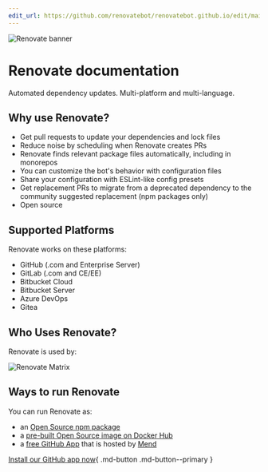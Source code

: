 ```yaml
---
edit_url: https://github.com/renovatebot/renovatebot.github.io/edit/main/src/index.md
---
```


![Renovate banner](https://app.renovatebot.com/images/whitesource_renovate_660_220.jpg)

# Renovate documentation

Automated dependency updates.
Multi-platform and multi-language.

## Why use Renovate?

- Get pull requests to update your dependencies and lock files
- Reduce noise by scheduling when Renovate creates PRs
- Renovate finds relevant package files automatically, including in monorepos
- You can customize the bot's behavior with configuration files
- Share your configuration with ESLint-like config presets
- Get replacement PRs to migrate from a deprecated dependency to the community suggested replacement (npm packages only)
- Open source

## Supported Platforms

Renovate works on these platforms:

- GitHub (.com and Enterprise Server)
- GitLab (.com and CE/EE)
- Bitbucket Cloud
- Bitbucket Server
- Azure DevOps
- Gitea

## Who Uses Renovate?

Renovate is used by:

![Renovate Matrix](https://app.renovatebot.com/images/matrix.png)

## Ways to run Renovate

You can run Renovate as:

- an [Open Source npm package](https://www.npmjs.com/package/renovate)
- a [pre-built Open Source image on Docker Hub](https://hub.docker.com/repository/docker/renovate/renovate)
- a [free GitHub App](https://github.com/marketplace/renovate) that is hosted by [Mend](https://mend.io/)

[Install our GitHub app now](https://github.com/marketplace/renovate){ .md-button .md-button--primary }
